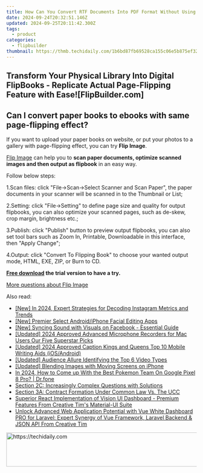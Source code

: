 ```yaml
---
title: How Can You Convert RTF Documents Into PDF Format Without Using External Tools? [Discover FlipBuilder.com's Method]
date: 2024-09-24T20:32:51.146Z
updated: 2024-09-25T20:11:42.300Z
tags:
  - product
categories:
  - flipbuilder
thumbnail: https://thmb.techidaily.com/1b6bd87fb69528ca155c06e5b875ef324da9b58f7b280352d1825d08ae0e7d31.png
---
```


## Transform Your Physical Library Into Digital FlipBooks - Replicate Actual Page-Flipping Feature with Ease![FlipBuilder.com]

## Can I convert paper books to ebooks with same page-flipping effect?

If you want to upload your paper books on website, or put your photos to a gallery with page-flipping effect, you can try **Flip Image**. 

[Flip Image](https://tools.techidaily.com/flipbuilder/products/) can help you to **scan paper documents, optimize scanned images and then output as flipbook** in an easy way.

Follow below steps:

1.Scan files: click "File->Scan->Select Scanner and Scan Paper", the paper documents in your scanner will be scanned in to the Thumbnail or List;

2.Setting: click "File->Setting" to define page size and quality for output flipbooks, you can also optimize your scanned pages, such as de-skew, crop margin, brightness etc.;

3.Publish: click "Publish" button to preview output flipbooks, you can also set tool bars such as Zoom In, Printable, Downloadable in this interface, then "Apply Change";

4.Output: click "Convert To Flipping Book" to choose your wanted output mode, HTML, EXE, ZIP, or Burn to CD.

**[Free download](https://tools.techidaily.com/flipbuilder/products/) the trial version to have a try.** 

[More questions about Flip Image](https://tools.techidaily.com/flipbuilder/products/)

<ins class="adsbygoogle"
     style="display:block"
     data-ad-format="autorelaxed"
     data-ad-client="ca-pub-7571918770474297"
     data-ad-slot="1223367746"></ins>

<ins class="adsbygoogle"
     style="display:block"
     data-ad-client="ca-pub-7571918770474297"
     data-ad-slot="8358498916"
     data-ad-format="auto"
     data-full-width-responsive="true"></ins>

<span class="atpl-alsoreadstyle">Also read:</span>
<div><ul>
<li><a href="https://instagram-clips.techidaily.com/new-in-2024-expert-strategies-for-decoding-instagram-metrics-and-trends/"><u>[New] In 2024, Expert Strategies for Decoding Instagram Metrics and Trends</u></a></li>
<li><a href="https://extra-approaches.techidaily.com/new-premier-select-androidiphone-facial-editing-apps/"><u>[New] Premier Select Android/iPhone Facial Editing Apps</u></a></li>
<li><a href="https://facebook-videos.techidaily.com/new-syncing-sound-with-visuals-on-facebook-essential-guide/"><u>[New] Syncing Sound with Visuals on Facebook - Essential Guide</u></a></li>
<li><a href="https://screen-capture.techidaily.com/updated-2024-approved-advanced-microphone-recorders-for-mac-users-our-five-superstar-picks/"><u>[Updated] 2024 Approved Advanced Microphone Recorders for Mac Users Our Five Superstar Picks</u></a></li>
<li><a href="https://fox-access.techidaily.com/updated-2024-approved-caption-kings-and-queens-top-10-mobile-writing-aids-iosandroid/"><u>[Updated] 2024 Approved Caption Kings and Queens Top 10 Mobile Writing Aids (iOS/Android)</u></a></li>
<li><a href="https://extra-lessons.techidaily.com/updated-audience-allure-identifying-the-top-6-video-types/"><u>[Updated] Audience Allure Identifying the Top 6 Video Types</u></a></li>
<li><a href="https://extra-hints.techidaily.com/updated-blending-images-with-moving-screens-on-iphone/"><u>[Updated] Blending Images with Moving Screens on iPhone</u></a></li>
<li><a href="https://pokemon-go-android.techidaily.com/in-2024-how-to-come-up-with-the-best-pokemon-team-on-google-pixel-8-pro-drfone-by-drfone-virtual-android/"><u>In 2024, How to Come up With the Best Pokemon Team On Google Pixel 8 Pro? | Dr.fone</u></a></li>
<li><a href="https://discover-cheats.techidaily.com/section-2c-increasingly-complex-questions-with-solutions/"><u>Section 2C: Increasingly Complex Questions with Solutions</u></a></li>
<li><a href="https://discover-cheats.techidaily.com/section-3a-contract-formation-under-common-law-vs-the-ucc/"><u>Section 3A: Contract Formation Under Common Law Vs. The UCC</u></a></li>
<li><a href="https://discover-cheats.techidaily.com/superior-react-implementation-of-vision-ui-dashboard-premium-features-from-creative-tims-material-ui-suite/"><u>Superior React Implementation of Vision UI Dashboard - Premium Features From Creative Tim's Material-UI Suite</u></a></li>
<li><a href="https://discover-cheats.techidaily.com/unlock-advanced-web-application-potential-with-vue-white-dashboard-pro-for-laravel-expert-synergy-of-vue-framework-laravel-backend-and-json-api-from-creativ4/"><u>Unlock Advanced Web Application Potential with Vue White Dashboard PRO for Laravel: Expert Synergy of Vue Framework, Laravel Backend & JSON API From Creative Tim</u></a></li>
</ul></div>

<!-- affiliate ads begin -->
<a href="https://ephamedtechinc.pxf.io/c/5597632/2136618/26400" target="_top" id="2136618">
  <img src="//a.impactradius-go.com/display-ad/26400-2136618" border="0" alt="https://techidaily.com" width="728" height="90"/>
</a>
<img height="0" width="0" src="https://ephamedtechinc.pxf.io/i/5597632/2136618/26400" style="position:absolute;visibility:hidden;" border="0" />
<!-- affiliate ads end -->

